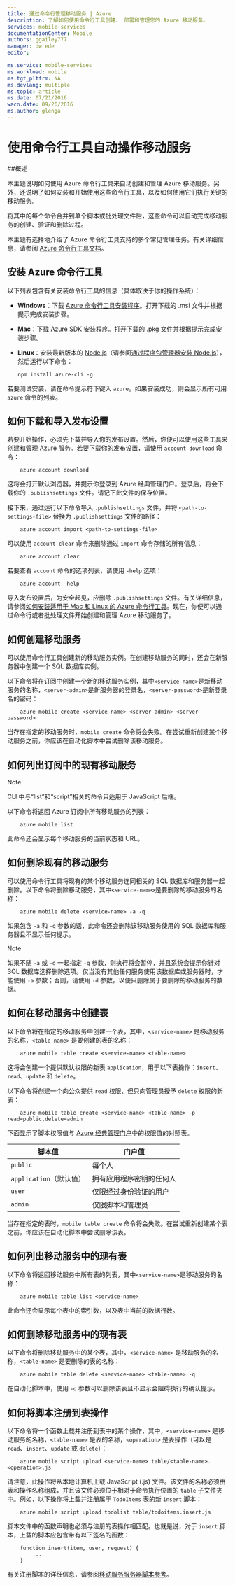 ```yaml
---
title: 通过命令行管理移动服务 | Azure
description: 了解如何使用命令行工具创建、 部署和管理您的 Azure 移动服务。
services: mobile-services
documentationCenter: Mobile
authors: ggailey777
manager: dwrede
editor: 

ms.service: mobile-services
ms.workload: mobile
ms.tgt_pltfrm: NA
ms.devlang: multiple
ms.topic: article
ms.date: 07/21/2016
wacn.date: 09/26/2016
ms.author: glenga
---
```


#  使用命令行工具自动操作移动服务 

##概述

本主题说明如何使用 Azure 命令行工具来自动创建和管理 Azure 移动服务。另外，还说明了如何安装和开始使用这些命令行工具，以及如何使用它们执行关键的移动服务。

将其中的每个命令合并到单个脚本或批处理文件后，这些命令可以自动完成移动服务的创建、验证和删除过程。

本主题有选择地介绍了 Azure 命令行工具支持的多个常见管理任务。有关详细信息，请参阅 [Azure 命令行工具文档][reference-docs]。

## 安装 Azure 命令行工具

以下列表包含有关安装命令行工具的信息（具体取决于你的操作系统）：

* **Windows**：下载 [Azure 命令行工具安装程序][windows-installer]。打开下载的 .msi 文件并根据提示完成安装步骤。

* **Mac**：下载 [Azure SDK 安装程序][mac-installer]。打开下载的 .pkg 文件并根据提示完成安装步骤。

* **Linux**：安装最新版本的 [Node.js][nodejs-org]（请参阅[通过程序包管理器安装 Node.js][install-node-linux]），然后运行以下命令：

    ```
    npm install azure-cli -g
    ```

若要测试安装，请在命令提示符下键入 `azure`。如果安装成功，则会显示所有可用 `azure` 命令的列表。

## 如何下载和导入发布设置

若要开始操作，必须先下载并导入你的发布设置。然后，你便可以使用这些工具来创建和管理 Azure 服务。若要下载你的发布设置，请使用 `account download` 命令：

```
    azure account download
```

这将会打开默认浏览器，并提示你登录到 Azure 经典管理门户。登录后，将会下载你的 `.publishsettings` 文件。请记下此文件的保存位置。

接下来，通过运行以下命令导入 `.publishsettings` 文件，并将 `<path-to-settings-file>` 替换为 `.publishsettings` 文件的路径：

```
    azure account import <path-to-settings-file>
```

可以使用 <code>account clear</code> 命令来删除通过 <code>import</code> 命令存储的所有信息：

```
    azure account clear
```

若要查看 `account` 命令的选项列表，请使用 `-help` 选项：

```
    azure account -help
```

导入发布设置后，为安全起见，应删除 `.publishsettings` 文件。有关详细信息，请参阅[如何安装适用于 Mac 和 Linux 的 Azure 命令行工具]。现在，你便可以通过命令行或者批处理文件开始创建和管理 Azure 移动服务了。

## 如何创建移动服务

可以使用命令行工具创建新的移动服务实例。在创建移动服务的同时，还会在新服务器中创建一个 SQL 数据库实例。

以下命令将在订阅中创建一个新的移动服务实例，其中`<service-name>`是新移动服务的名称，`<server-admin>`是新服务器的登录名，`<server-password>`是新登录名的密码：

```
    azure mobile create <service-name> <server-admin> <server-password>
```

当存在指定的移动服务时，`mobile create` 命令将会失败。在尝试重新创建某个移动服务之前，你应该在自动化脚本中尝试删除该移动服务。

## 如何列出订阅中的现有移动服务

> [!NOTE]
>CLI 中与“list”和“script”相关的命令只适用于 JavaScript 后端。

以下命令将返回 Azure 订阅中所有移动服务的列表：

```
    azure mobile list
```

此命令还会显示每个移动服务的当前状态和 URL。

## 如何删除现有的移动服务

可以使用命令行工具将现有的某个移动服务连同相关的 SQL 数据库和服务器一起删除。以下命令将删除移动服务，其中`<service-name>`是要删除的移动服务的名称：

```
    azure mobile delete <service-name> -a -q
```

如果包含 `-a` 和 `-q` 参数的话，此命令还会删除该移动服务使用的 SQL 数据库和服务器且不显示任何提示。

> [!NOTE]
>如果不随 <code>-a</code> 或 <code>-d</code> 一起指定 <code>-q</code> 参数，则执行将会暂停，并且系统会提示你针对 SQL 数据库选择删除选项。仅当没有其他任何服务使用该数据库或服务器时，才能使用 <code>-a</code> 参数；否则，请使用 <code>-d</code> 参数，以便只删除属于要删除的移动服务的数据。

## 如何在移动服务中创建表

以下命令将在指定的移动服务中创建一个表，其中，`<service-name>` 是移动服务的名称，`<table-name>` 是要创建的表的名称：

```
    azure mobile table create <service-name> <table-name>
```

这将会创建一个提供默认权限的新表 `application`，用于以下表操作：`insert`、`read`、`update` 和 `delete`。

以下命令将创建一个向公众提供 `read` 权限、但只向管理员授予 `delete` 权限的新表：

```
    azure mobile table create <service-name> <table-name> -p read=public,delete=admin
```

下面显示了脚本权限值与 [Azure 经典管理门户]中的权限值的对照表。

|脚本值|门户值|
|------|------|
|`public`|每个人|
|`application`（默认值）|拥有应用程序密钥的任何人|
|`user`|仅限经过身份验证的用户|
|`admin`|仅限脚本和管理员|

当存在指定的表时，`mobile table create` 命令将会失败。在尝试重新创建某个表之前，你应该在自动化脚本中尝试删除该表。

## 如何列出移动服务中的现有表

以下命令将返回移动服务中所有表的列表，其中`<service-name>`是移动服务的名称：

```
    azure mobile table list <service-name>
```

此命令还会显示每个表中的索引数，以及表中当前的数据行数。

## 如何删除移动服务中的现有表

以下命令将删除移动服务中的某个表，其中，`<service-name>` 是移动服务的名称，`<table-name>` 是要删除的表的名称：

```
    azure mobile table delete <service-name> <table-name> -q
```

在自动化脚本中，使用 `-q` 参数可以删除该表且不显示会阻碍执行的确认提示。

## 如何将脚本注册到表操作

以下命令将一个函数上载并注册到表中的某个操作，其中，`<service-name>` 是移动服务的名称，`<table-name>` 是表的名称，`<operation>` 是表操作（可以是 `read`、`insert`、`update` 或 `delete`）：

```
    azure mobile script upload <service-name> table/<table-name>.<operation>.js
```

请注意，此操作将从本地计算机上载 JavaScript (.js) 文件。该文件的名称必须由表和操作名称组成，并且该文件必须位于相对于命令执行位置的 `table` 子文件夹中。例如，以下操作将上载并注册属于 `TodoItems` 表的新 `insert` 脚本：

```
    azure mobile script upload todolist table/todoitems.insert.js
```

脚本文件中的函数声明也必须与注册的表操作相匹配。也就是说，对于 `insert` 脚本，上载的脚本应包含带有以下签名的函数：

```
    function insert(item, user, request) {
        ...
    } 
```

有关注册脚本的详细信息，请参阅[移动服务服务器脚本参考]。

<!-- Anchors. -->
[Download and install the command-line tools]: #install
[Download and import publish settings]: #import
[Create a new mobile service]: #create-service
[Get the master key]: #get-master-key
[Create a new table]: #create-table
[Register a new table script]: #register-script
[Delete an existing table]: #delete-table
[Delete an existing mobile service]: #delete-service
[Test the mobile service]: #test-service
[List mobile services]: #list-services
[List tables]: #list-tables
[Next steps]: #next-steps

<!-- Images. -->

<!-- URLs. -->
[移动服务服务器脚本参考]: ./mobile-services-how-to-use-server-scripts.md

[Azure 经典管理门户]: https://manage.windowsazure.cn/
[nodejs-org]: http://nodejs.org/
[install-node-linux]: https://github.com/joyent/node/wiki/Installing-Node.js-via-package-manager

[mac-installer]: http://go.microsoft.com/fwlink/p?LinkId=252249
[windows-installer]: http://go.microsoft.com/fwlink/p?LinkID=275464
[reference-docs]: ../virtual-machines-command-line-tools.md#Commands_to_manage_mobile_services
[如何安装适用于 Mac 和 Linux 的 Azure 命令行工具]: ../xplat-cli-install.md

<!---HONumber=Mooncake_0118_2016-->